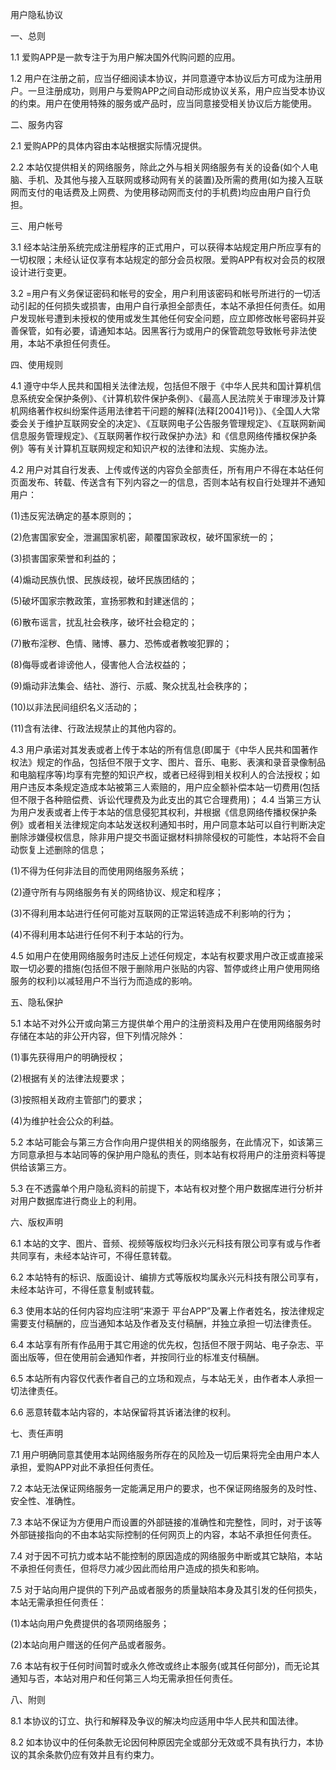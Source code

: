 用户隐私协议

一、总则

1.1 爱购APP是一款专注于为用户解决国外代购问题的应用。

1.2 用户在注册之前，应当仔细阅读本协议，并同意遵守本协议后方可成为注册用户。一旦注册成功，则用户与爱购APP之间自动形成协议关系，用户应当受本协议的约束。用户在使用特殊的服务或产品时，应当同意接受相关协议后方能使用。

二、服务内容

2.1 爱购APP的具体内容由本站根据实际情况提供。

2.2 本站仅提供相关的网络服务，除此之外与相关网络服务有关的设备(如个人电脑、手机、及其他与接入互联网或移动网有关的装置)及所需的费用(如为接入互联网而支付的电话费及上网费、为使用移动网而支付的手机费)均应由用户自行负担。

三、用户帐号

3.1 经本站注册系统完成注册程序的正式用户，可以获得本站规定用户所应享有的一切权限；未经认证仅享有本站规定的部分会员权限。爱购APP有权对会员的权限设计进行变更。

3.2 =用户有义务保证密码和帐号的安全，用户利用该密码和帐号所进行的一切活动引起的任何损失或损害，由用户自行承担全部责任，本站不承担任何责任。如用户发现帐号遭到未授权的使用或发生其他任何安全问题，应立即修改帐号密码并妥善保管，如有必要，请通知本站。因黑客行为或用户的保管疏忽导致帐号非法使用，本站不承担任何责任。

四、使用规则

4.1 遵守中华人民共和国相关法律法规，包括但不限于《中华人民共和国计算机信息系统安全保护条例》、《计算机软件保护条例》、《最高人民法院关于审理涉及计算机网络著作权纠纷案件适用法律若干问题的解释(法释[2004]1号)》、《全国人大常委会关于维护互联网安全的决定》、《互联网电子公告服务管理规定》、《互联网新闻信息服务管理规定》、《互联网著作权行政保护办法》和《信息网络传播权保护条例》等有关计算机互联网规定和知识产权的法律和法规、实施办法。

4.2 用户对其自行发表、上传或传送的内容负全部责任，所有用户不得在本站任何页面发布、转载、传送含有下列内容之一的信息，否则本站有权自行处理并不通知用户：

(1)违反宪法确定的基本原则的；

(2)危害国家安全，泄漏国家机密，颠覆国家政权，破坏国家统一的；

(3)损害国家荣誉和利益的；

(4)煽动民族仇恨、民族歧视，破坏民族团结的；

(5)破坏国家宗教政策，宣扬邪教和封建迷信的；

(6)散布谣言，扰乱社会秩序，破坏社会稳定的；

(7)散布淫秽、色情、赌博、暴力、恐怖或者教唆犯罪的；

(8)侮辱或者诽谤他人，侵害他人合法权益的；

(9)煽动非法集会、结社、游行、示威、聚众扰乱社会秩序的；

(10)以非法民间组织名义活动的；

(11)含有法律、行政法规禁止的其他内容的。

4.3 用户承诺对其发表或者上传于本站的所有信息(即属于《中华人民共和国著作权法》规定的作品，包括但不限于文字、图片、音乐、电影、表演和录音录像制品和电脑程序等)均享有完整的知识产权，或者已经得到相关权利人的合法授权；如用户违反本条规定造成本站被第三人索赔的，用户应全额补偿本站一切费用(包括但不限于各种赔偿费、诉讼代理费及为此支出的其它合理费用)； 4.4 当第三方认为用户发表或者上传于本站的信息侵犯其权利，并根据《信息网络传播权保护条例》或者相关法律规定向本站发送权利通知书时，用户同意本站可以自行判断决定删除涉嫌侵权信息，除非用户提交书面证据材料排除侵权的可能性，本站将不会自动恢复上述删除的信息；

(1)不得为任何非法目的而使用网络服务系统；

(2)遵守所有与网络服务有关的网络协议、规定和程序； 

(3)不得利用本站进行任何可能对互联网的正常运转造成不利影响的行为；

(4)不得利用本站进行任何不利于本站的行为。

4.5 如用户在使用网络服务时违反上述任何规定，本站有权要求用户改正或直接采取一切必要的措施(包括但不限于删除用户张贴的内容、暂停或终止用户使用网络服务的权利)以减轻用户不当行为而造成的影响。

五、隐私保护

5.1 本站不对外公开或向第三方提供单个用户的注册资料及用户在使用网络服务时存储在本站的非公开内容，但下列情况除外：

(1)事先获得用户的明确授权；

(2)根据有关的法律法规要求；

(3)按照相关政府主管部门的要求；

(4)为维护社会公众的利益。

5.2 本站可能会与第三方合作向用户提供相关的网络服务，在此情况下，如该第三方同意承担与本站同等的保护用户隐私的责任，则本站有权将用户的注册资料等提供给该第三方。

5.3 在不透露单个用户隐私资料的前提下，本站有权对整个用户数据库进行分析并对用户数据库进行商业上的利用。

六、版权声明

6.1 本站的文字、图片、音频、视频等版权均归永兴元科技有限公司享有或与作者共同享有，未经本站许可，不得任意转载。

6.2 本站特有的标识、版面设计、编排方式等版权均属永兴元科技有限公司享有，未经本站许可，不得任意复制或转载。

6.3 使用本站的任何内容均应注明“来源于
平台APP”及署上作者姓名，按法律规定需要支付稿酬的，应当通知本站及作者及支付稿酬，并独立承担一切法律责任。

6.4 本站享有所有作品用于其它用途的优先权，包括但不限于网站、电子杂志、平面出版等，但在使用前会通知作者，并按同行业的标准支付稿酬。

6.5 本站所有内容仅代表作者自己的立场和观点，与本站无关，由作者本人承担一切法律责任。

6.6 恶意转载本站内容的，本站保留将其诉诸法律的权利。

七、责任声明

7.1 用户明确同意其使用本站网络服务所存在的风险及一切后果将完全由用户本人承担，爱购APP对此不承担任何责任。

7.2 本站无法保证网络服务一定能满足用户的要求，也不保证网络服务的及时性、安全性、准确性。

7.3 本站不保证为方便用户而设置的外部链接的准确性和完整性，同时，对于该等外部链接指向的不由本站实际控制的任何网页上的内容，本站不承担任何责任。

7.4 对于因不可抗力或本站不能控制的原因造成的网络服务中断或其它缺陷，本站不承担任何责任，但将尽力减少因此而给用户造成的损失和影响。

7.5 对于站向用户提供的下列产品或者服务的质量缺陷本身及其引发的任何损失，本站无需承担任何责任：

(1)本站向用户免费提供的各项网络服务；

(2)本站向用户赠送的任何产品或者服务。

7.6 本站有权于任何时间暂时或永久修改或终止本服务(或其任何部分)，而无论其通知与否，本站对用户和任何第三人均无需承担任何责任。

八、附则

8.1 本协议的订立、执行和解释及争议的解决均应适用中华人民共和国法律。

8.2 如本协议中的任何条款无论因何种原因完全或部分无效或不具有执行力，本协议的其余条款仍应有效并且有约束力。
